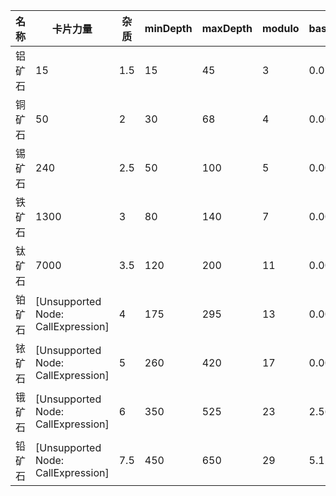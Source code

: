 | 名称  | 卡片力量 | 杂质  | minDepth | maxDepth | modulo | baseAmount | amountMult |
| --- | ---- | --- | -------- | -------- | ------ | ---------- | ---------- |
| 铝矿石 | 15 | 1.5 | 15 | 45 | 3 | 0.02 | 1.05 |
| 铜矿石 | 50 | 2 | 30 | 68 | 4 | 0.004 | 1.05 |
| 锡矿石 | 240 | 2.5 | 50 | 100 | 5 | 0.0008 | 1.05 |
| 铁矿石 | 1300 | 3 | 80 | 140 | 7 | 0.00016 | 1.05 |
| 钛矿石 | 7000 | 3.5 | 120 | 200 | 11 | 0.000032 | 1.05 |
| 铂矿石 | [Unsupported Node: CallExpression] | 4 | 175 | 295 | 13 | 0.0000064 | 1.05 |
| 铱矿石 | [Unsupported Node: CallExpression] | 5 | 260 | 420 | 17 | 0.00000128 | 1.05 |
| 锇矿石 | [Unsupported Node: CallExpression] | 6 | 350 | 525 | 23 | 2.56e-7 | 1.05 |
| 铅矿石 | [Unsupported Node: CallExpression] | 7.5 | 450 | 650 | 29 | 5.12e-8 | 1.05 |
